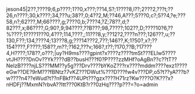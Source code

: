 jeson45|2??,????9;6,p????;1??0,x???;??14,S?;1????8,l??;2???2,???t;??26,n????;30,k????;34,???u;38??,0;4??2,M;??46,A???;5???0,c?;5??4,?e;???58,n?;62???,M;66????,g;7???0,b;7???4,?Z;78??,d;?82???,x;86????,G;90?,9;94????,??B???;98,7????;102??,D;????10?6,??%????;1????1???0,4???;114,????,;11???8,y;??12?2,????n???;126???,u;??130,F??;134,????4;13???8,g;???14???2,7??;146??,K;1?50?,x?;??154????,F????;158??,m??;?162,???v;166?,t??;?170,??B;?17???4,H????;178??,o???;|uy?H9ms????gpint?x????z????tmSt???ELlw5????vtJH????DnOv??Yk????dB??busH???f0?P????zzMHf?oAgBn??c??tT??NeIzB????njLS???MM??y5g???Drv????bYKoZ???rx????mddm????exz1????eGw??DE?9rM???fBNtz?7vKZ???DWut%???D???fw4v???DP,o5?t??yA???b?w????n4??eWud?t??nFBkf??4UPt???gzx????H71rz?Kw????O?K???x?nHDFj??MxmN?rbvA??Itt???0KtB?r??0zHq????p???=?o=admin

